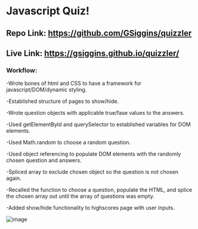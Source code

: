 # Javascript Quiz!

## Repo Link: https://github.com/GSiggins/quizzler

## Live Link: https://gsiggins.github.io/quizzler/

### Workflow:
-Wrote bones of html and CSS to have a framework for javascript/DOM/dynamic styling.

-Established structure of pages to show/hide.

-Wrote question objects with applicable true/fase values to the answers.

-Used getElementById and querySelector to established variables for DOM elements.

-Used Math.random to choose a random question.

-Used object referencing to populate DOM elements with the randomly chosen question and answers.

-Spliced array to exclude chosen object so the question is not chosen again.

-Recalled the function to choose a question, populate the HTML, and splice the chosen array out until the array of questions was empty.

-Added show/hide functionality to highscores page with user inputs. 

![image](https://user-images.githubusercontent.com/103160909/172038394-9dd15596-c2fb-4989-a2ce-2019e21155c9.png)

